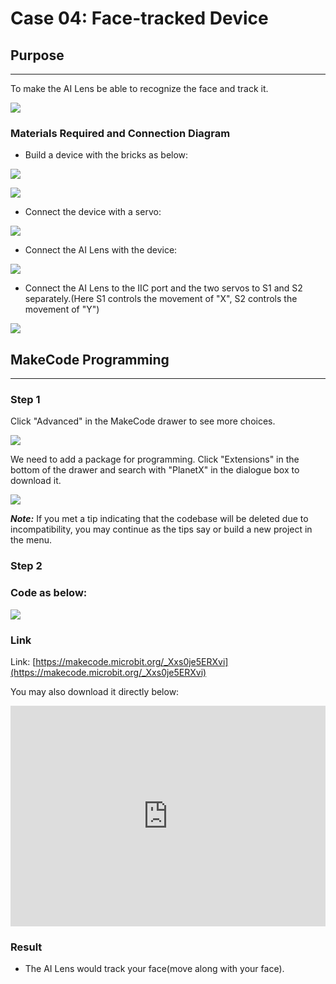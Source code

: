 # Case 04: Face-tracked Device

## Purpose
---
To make the AI Lens be able to recognize the face and track it. 

![](./images/05035_01.png)

### Materials Required and Connection Diagram


- Build a device with the bricks as below:

![](./images/05035_04_03.png)

![](./images/05035_04_04.png)

- Connect the device with a servo: 

![](./images/05035_04_05.png)

- Connect the AI Lens with the device:

![](./images/05035_04_06.png)

- Connect the AI Lens to the IIC port and the two servos to S1 and S2 separately.(Here S1 controls the movement of "X", S2 controls the movement of "Y")


![](./images/05035_04_07.png)

## MakeCode Programming 
---

### Step 1

Click "Advanced" in the MakeCode drawer to see more choices. 

![](./images/05001_04.png)

We need to add a package for programming. Click "Extensions" in the bottom of the drawer and search with "PlanetX" in the dialogue box to download it. 

![](./images/05001_05.png)

***Note:*** If you met a tip indicating that the codebase will be deleted due to incompatibility, you may continue as the tips say or build a new project in the menu. 

### Step 2

### Code as below:

![](./images/05035_04_08.png)


### Link
Link: [https://makecode.microbit.org/_Xxs0je5ERXvi](https://makecode.microbit.org/_Xxs0je5ERXvi)

You may also download it directly below:

<div style="position:relative;height:0;padding-bottom:70%;overflow:hidden;"><iframe style="position:absolute;top:0;left:0;width:100%;height:100%;" src="https://makecode.microbit.org/#pub:_Xxs0je5ERXvi" frameborder="0" sandbox="allow-popups allow-forms allow-scripts allow-same-origin"></iframe></div>  


### Result
- The AI Lens would track your face(move along with your face).

